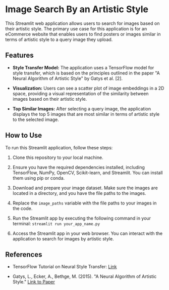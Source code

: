# Image Search By an Artistic Style

This Streamlit web application allows users to search for images based on their artistic style. The primary use case for this application is for an eCommerce website that enables users to find posters or images similar in terms of artistic style to a query image they upload.

## Features

- **Style Transfer Model:** The application uses a TensorFlow model for style transfer, which is based on the principles outlined in the paper "A Neural Algorithm of Artistic Style" by Gatys et al. [2].

- **Visualization:** Users can see a scatter plot of image embeddings in a 2D space, providing a visual representation of the similarity between images based on their artistic style.

- **Top Similar Images:** After selecting a query image, the application displays the top 5 images that are most similar in terms of artistic style to the selected image.

## How to Use

To run this Streamlit application, follow these steps:

1. Clone this repository to your local machine.

2. Ensure you have the required dependencies installed, including TensorFlow, NumPy, OpenCV, Scikit-learn, and Streamlit. You can install them using pip or conda.

3. Download and prepare your image dataset. Make sure the images are located in a directory, and you have the file paths to the images.

4. Replace the `image_paths` variable with the file paths to your images in the code.

5. Run the Streamlit app by executing the following command in your terminal: `streamlit run your_app_name.py`

6. Access the Streamlit app in your web browser. You can interact with the application to search for images by artistic style.

## References

- TensorFlow Tutorial on Neural Style Transfer: [Link](https://www.tensorflow.org/tutorials/generative/style_transfer)

- Gatys, L., Ecker, A., Bethge, M. (2015). "A Neural Algorithm of Artistic Style." [Link to Paper](https://arxiv.org/abs/1508.06576)



